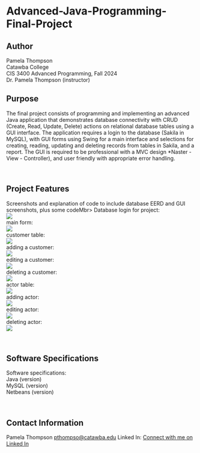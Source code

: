 # Advanced-Java-Programming-Final-Project
## Author
Pamela Thompson<br>
Catawba College<br>
CIS 3400 Advanced Programming, Fall 2024<br>
Dr. Pamela Thompson (instructor)<br>

## Purpose
<p>The final project consists of programming and implementing an advanced Java application that demonstrates database connectivity with CRUD (Create, Read, Update, Delete) actions on relational database tables using a GUI interface. The application requires a login to the database (Sakila in MySQL), with GUI forms using Swing for a main interface and selections for creating, reading, updating and deleting records from tables in Sakila, and a report. The GUI is required to be professional with a MVC design *Naster - View - Controller),  and user friendly with appropriate error handling.</p><br>

## Project Features
<p>Screenshots and explanation of code to include database EERD and GUI screenshots, plus some codeMbr>
  Database login for project:<br>
  <img src="loginView.png"><br>
  main form: <br>
  <img src= "MainView.png"><br>
  customer table:<br>
  <img src= "customerTable.png"><br>
  adding a customer:<br>
  <img src= "addCustView.png"><br>
  editing a customer: <br>
  <img src= "editCustVIew.png"><br>
  deleting a customer: <br>
  <img src= "deleteCustView.png"><br>
  actor table: <br>
  <img src= "actorTable.png"><br>
  adding actor:<br>
  <img src= "addActorView.png"><br>
  editing actor:<br>
  <img src= "editactorview.png"><br>
  deleting actor:<br>
  <img src= "deleteActorView.png"><br>
</p>
<br>

## Software Specifications
<p>
Software specifications:<br>
  Java (version)<br>
  MySQL (version)<br>
  Netbeans (version)<br>
</p><br>

## Contact Information
Pamela Thompson
pthompso@catawba.edu
Linked In: <a href="https://www.linkedin.com/in/pamela-thompson-64856531b/">Connect with me on Linked In</a><BR>
